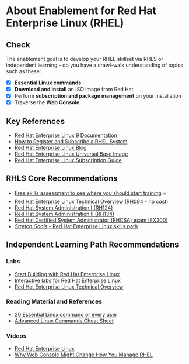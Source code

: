# About Enablement for Red Hat Enterprise Linux (RHEL)

## Check

The enablement goal is to develop your RHEL skillset via RHLS or independent learning - do you have a crawl-walk understanding of topics such as these:

- [x] **Essential Linux commands**
- [x] **Download and install**  an ISO image from Red Hat
- [x] Perform **subscription and package management** on your installation
- [x] Traverse the **Web Console**

## Key References

- [Red Hat Enterprise Linux 9 Documentation](https://docs.redhat.com/en/documentation/red_hat_enterprise_linux/9)
- [How to Register and Subscribe a RHEL System](https://access.redhat.com/solutions/253273)
- [Red Hat Enterprise Linux Blog](https://www.redhat.com/en/blog/channel/red-hat-enterprise-linux)
- [Red Hat Enterprise Linux Universal Base Image](https://catalog.redhat.com/software/base-images)
- [Red Hat Enterprise Linux Subscription Guide](https://www.redhat.com/en/resources/red-hat-enterprise-linux-subscription-guide#section-1)

## RHLS Core Recommendations

- [Free skills assessment to see where you should start training](https://skills.ole.redhat.com/en) :star:
- [Red Hat Enterprise Linux Technical Overview (RH094 - no cost)](https://www.redhat.com/en/services/training/rh024-red-hat-linux-technical-overview)
- [Red Hat System Administration I (RH124)](https://www.redhat.com/en/services/training/rh124-red-hat-system-administration-i)
- [Red Hat System Administration II (RH134)](https://www.redhat.com/en/services/training/rh134-red-hat-system-administration-ii)
- [Red Hat Certified System Administrator (RHCSA) exam (EX200)](https://www.redhat.com/en/services/training/ex200-red-hat-certified-system-administrator-rhcsa-exam)
- [*Stretch Goals* - Red Hat Enterprise Linux skills path](https://www.redhat.com/en/resources/enterprise-linux-skills-path-brief)

## Independent Learning Path Recommendations

### Labs 

- [Start Building with Red Hat Enterprise Linux](https://developers.redhat.com/products/rhel/getting-started#iamnewtoredhatenterpriselinux)   
- [Interactive labs for Red Hat Enterprise Linux](https://www.redhat.com/en/interactive-labs/enterprise-linux) 
- [Red Hat Enterprise Linux Technical Overview](https://www.redhat.com/en/services/training/rh024-red-hat-linux-technical-overview)  

### Reading Material and References

- [20 Essential Linux command or every user](https://www.redhat.com/en/blog/20-essential-linux-commands-every-user?blaid=7662702)
- [Advanced Linux Commands Cheat Sheet](https://developers.redhat.com/cheat-sheets/advanced-linux-commands)   

### Videos

- [Red Hat Enterprise Linux](https://www.youtube.com/@RedHatEnterpriseLinux)  
- [Why Web Console Might Change How You Manage RHEL](https://www.youtube.com/watch?v=YVrYHpC53bM)
